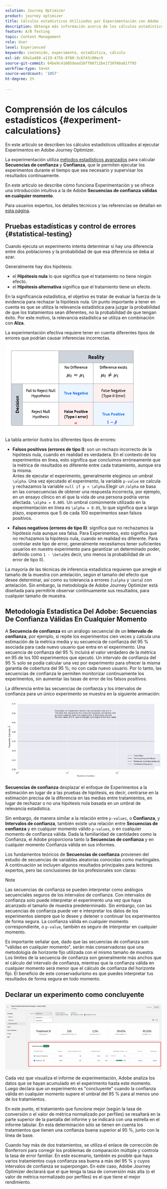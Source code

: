 ```yaml
---
solution: Journey Optimizer
product: journey optimizer
title: Cálculos estadísticos Utilizados por Experimentación con Adobe Journey Optimizer
description: Obtenga más información acerca de los cálculos estadísticos utilizados al ejecutar experimentos
feature: A/B Testing
topic: Content Management
role: User
level: Experienced
keywords: contenido, experimento, estadística, cálculo
exl-id: 60a1a488-a119-475b-8f80-3c6f43c80ec9
source-git-commit: 64be9c41085dead10ff08711be1f39760a81ff95
workflow-type: tm+mt
source-wordcount: '1057'
ht-degree: 2%

---
```


# Comprensión de los cálculos estadísticos {#experiment-calculations}

En este artículo se describen los cálculos estadísticos utilizados al ejecutar Experimentos en Adobe Journey Optimizer.

La experimentación utiliza [métodos estadísticos avanzados](../campaigns/assets/confidence_sequence_technical_details.pdf) para calcular **Secuencias de confianza** y **Confianza**, que le permiten ejecutar los experimentos durante el tiempo que sea necesario y supervisar los resultados continuamente.

En este artículo se describe cómo funciona Experimentación y se ofrece una introducción intuitiva a la de Adobe **Secuencias de confianza válidas en cualquier momento**.

Para usuarios expertos, los detalles técnicos y las referencias se detallan en [esta página](../campaigns/assets/confidence_sequence_technical_details.pdf).

## Pruebas estadísticas y control de errores {#statistical-testing}

Cuando ejecuta un experimento intenta determinar si hay una diferencia entre dos poblaciones y la probabilidad de que esa diferencia se deba al azar.

Generalmente hay dos hipótesis:

* el **Hipótesis nula** lo que significa que el tratamiento no tiene ningún efecto.
* el **Hipótesis alternativa** significa que el tratamiento tiene un efecto.

En la significancia estadística, el objetivo es tratar de evaluar la fuerza de la evidencia para rechazar la hipótesis nula. Un punto importante a tener en cuenta es que se utiliza la relevancia estadística para juzgar la probabilidad de que los tratamientos sean diferentes, no la probabilidad de que tengan éxito. Por este motivo, la relevancia estadística se utiliza en combinación con **Alza**.

La experimentación efectiva requiere tener en cuenta diferentes tipos de errores que podrían causar inferencias incorrectas.

![](assets/technote_1.png)

La tabla anterior ilustra los diferentes tipos de errores:

* **Falsos positivos (errores de tipo I)**: son un rechazo incorrecto de la hipótesis nula, cuando en realidad es verdadera. En el contexto de los experimentos en línea, esto significa que concluimos erróneamente que la métrica de resultados es diferente entre cada tratamiento, aunque era la misma.
   </br>Antes de ejecutar el experimento, generalmente elegimos un umbral `\alpha`. Una vez ejecutado el experimento, la variable `p-value` se calcula y rechazamos la variable `null if p < \alpha`.Elegir un `/alpha` se basa en las consecuencias de obtener una respuesta incorrecta, por ejemplo, en un ensayo clínico en el que la vida de una persona podría verse afectada. `\alpha = 0.005`. Un umbral comúnmente utilizado en la experimentación en línea es `\alpha = 0.05`, lo que significa que a largo plazo, esperamos que 5 de cada 100 experimentos sean falsos positivos.

* **Falsos negativos (errores de tipo II)**: significa que no rechazamos la hipótesis nula aunque sea falsa. Para Experimentos, esto significa que no rechazamos la hipótesis nula, cuando en realidad es diferente. Para controlar este tipo de error, generalmente necesitamos tener suficientes usuarios en nuestro experimento para garantizar un determinado poder, definido como `1 - \beta`(es decir, uno menos la probabilidad de un error de tipo II).

La mayoría de las técnicas de inferencia estadística requieren que arregle el tamaño de la muestra con antelación, según el tamaño del efecto que desee determinar, así como su tolerancia a errores (`\alpha` y `\beta`) con antelación. Sin embargo, la metodología de Adobe Journey Optimizer está diseñada para permitirle observar continuamente sus resultados, para cualquier tamaño de muestra.

## Metodología Estadística Del Adobe: Secuencias De Confianza Válidas En Cualquier Momento

A **Secuencia de confianza** es un análogo secuencial de un **Intervalo de confianza**, por ejemplo, si repite los experimentos cien veces y calcula una estimación de la métrica media y su secuencia de confianza del 95 % asociada para cada nuevo usuario que entra en el experimento. Una secuencia de confianza del 95 % incluirá el valor verdadero de la métrica en 95 de los 100 experimentos que ejecutó. Un intervalo de confianza del 95 % solo se podía calcular una vez por experimento para ofrecer la misma garantía de cobertura del 95 %; no con cada nuevo usuario. Por lo tanto, las secuencias de confianza le permiten monitorizar continuamente los experimentos, sin aumentar las tasas de error de los falsos positivos.

La diferencia entre las secuencias de confianza y los intervalos de confianza para un único experimento se muestra en la siguiente animación:

![](assets/technote_2.gif)

**Secuencias de confianza** desplazar el enfoque de Experimentos a la estimación en lugar de a las pruebas de hipótesis, es decir, centrarse en la estimación precisa de la diferencia en las medias entre tratamientos, en lugar de rechazar o no una hipótesis nula basada en un umbral de relevancia estadística.

Sin embargo, de manera similar a la relación entre `p-values`, o **Confianza**, y **Intervalos de confianza**, también existe una relación entre **Secuencias de confianza** y en cualquier momento válido `p-values`, o en cualquier momento de confianza válida. Dada la familiaridad de cantidades como la Confianza, el Adobe proporciona tanto la **Secuencias de confianza** y en cualquier momento Confianza válida en sus informes.

Los fundamentos teóricos de **Secuencias de confianza** provienen del estudio de secuencias de variables aleatorias conocidas como martingales. A continuación se incluyen algunos resultados principales para lectores expertos, pero las conclusiones de los profesionales son claras:

>[!NOTE]
>
>Las secuencias de confianza se pueden interpretar como análogos secuenciales seguros de los intervalos de confianza. Con intervalos de confianza solo puede interpretar el experimento una vez que haya alcanzado el tamaño de muestra predeterminado. Sin embargo, con las secuencias de confianza puede ver e interpretar los datos de los experimentos siempre que lo desee y detener o continuar los experimentos de forma segura. La confianza válida en cualquier momento correspondiente, o `p-value`, también es seguro de interpretar en cualquier momento.

Es importante señalar que, dado que las secuencias de confianza son &quot;válidas en cualquier momento&quot;, serán más conservadoras que una metodología de horizonte fijo utilizada con el mismo tamaño de muestra. Los límites de la secuencia de confianza son generalmente más anchos que el cálculo del intervalo de confianza, mientras que la confianza válida en cualquier momento será menor que el cálculo de confianza del horizonte fijo. El beneficio de este conservadurismo es que puedes interpretar tus resultados de forma segura en todo momento.

## Declarar un experimento como concluyente

![](assets/experimentation_report_2.png)

Cada vez que visualiza el informe de experimentación, Adobe analiza los datos que se hayan acumulado en el experimento hasta este momento. Luego declara que un experimento es &quot;concluyente&quot; cuando la confianza válida en cualquier momento supere el umbral del 95 % para al menos uno de los tratamientos.

En este punto, el tratamiento que funcione mejor (según la tasa de conversión o el valor de métrica normalizado por perfiles) se resaltará en la parte superior de la pantalla del informe y se indicará con una estrella en el informe tabular. En esta determinación sólo se tienen en cuenta los tratamientos que tienen una confianza buena superior al 95 %, junto con la línea de base.

Cuando hay más de dos tratamientos, se utiliza el enlace de corrección de Bonferroni para corregir los problemas de comparación múltiple y controla la tasa de error familiar. En este escenario, también es posible que haya varios tratamientos cuya confianza sea buena a más del 95 % y cuyos intervalos de confianza se superpongan. En este caso, Adobe Journey Optimizer declarará que el que tenga la tasa de conversión más alta (o el valor de métrica normalizado por perfiles) es el que tiene el mejor rendimiento.
